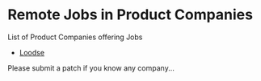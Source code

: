 # Remote Jobs in Product Companies
List of Product Companies offering Jobs

* [Loodse](https://www.loodse.com/)

Please submit a patch if you know any company...
